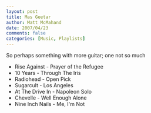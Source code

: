 ```yaml
---
layout: post
title: Mas Geetar
author: Matt McMahand
date: 2007/04/23
comments: false
categories: [Music, Playlists]
---
```


<p>So perhaps something with more guitar; one not so much</p>
<ul>
<li>Rise Against - Prayer of the Refugee</li>
<li>10 Years - Through The Iris</li>
<li>Radiohead - Open Pick</li>
<li>Sugarcult - Los Angeles</li>
<li>At The Drive In - Napoleon Solo</li>
<li>Chevelle - Well Enough Alone</li>
<li>Nine Inch Nails - Me, I'm Not</li>
</ul>
